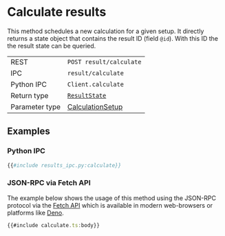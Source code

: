 # Calculate results

This method schedules a new calculation for a given setup. It directly returns
a state object that contains the result ID (field `@id`). With this ID the
the result state can be queried.

|                |                                                                                           |
| -------------- | ----------------------------------------------------------------------------------------- |
| REST           | `POST result/calculate`                                                                   |
| IPC            | `result/calculate`                                                                        |
| Python IPC     | `Client.calculate`                                                                        |
| Return type    | [`ResultState`](http://greendelta.github.io/olca-schema/classes/ResultState.html)         |
| Parameter type | [CalculationSetup](http://greendelta.github.io/olca-schema/classes/CalculationSetup.html) |

## Examples

### Python IPC

```py
{{#include results_ipc.py:calculate}}
```

### JSON-RPC via Fetch API

The example below shows the usage of this method using the JSON-RPC protocol via
the [Fetch API](https://developer.mozilla.org/en-US/docs/Web/API/Fetch_API)
which is available in modern web-browsers or platforms like
[Deno](https://deno.land/).

```ts
{{#include calculate.ts:body}}
```

